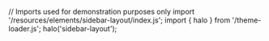 <!--
type: template
name: sidebar-layout
-->
// Imports used for demonstration purposes only
import '/resources/elements/sidebar-layout/index.js';
import { halo } from '/theme-loader.js';
halo('sidebar-layout');
